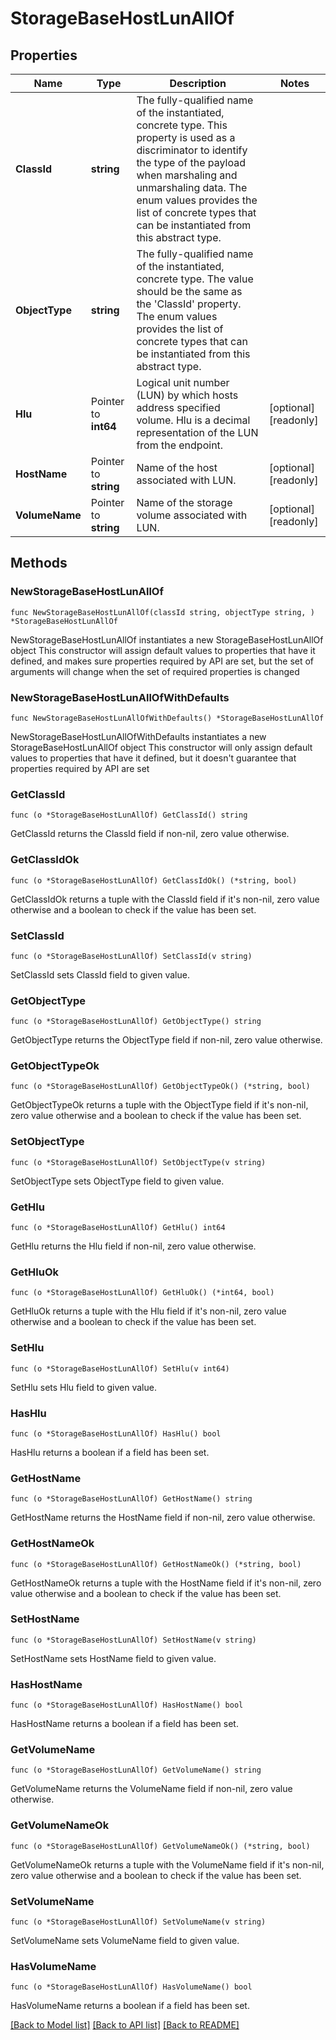 # StorageBaseHostLunAllOf

## Properties

Name | Type | Description | Notes
------------ | ------------- | ------------- | -------------
**ClassId** | **string** | The fully-qualified name of the instantiated, concrete type. This property is used as a discriminator to identify the type of the payload when marshaling and unmarshaling data. The enum values provides the list of concrete types that can be instantiated from this abstract type. | 
**ObjectType** | **string** | The fully-qualified name of the instantiated, concrete type. The value should be the same as the &#39;ClassId&#39; property. The enum values provides the list of concrete types that can be instantiated from this abstract type. | 
**Hlu** | Pointer to **int64** | Logical unit number (LUN) by which hosts address specified volume. Hlu is a decimal representation of the LUN from the endpoint. | [optional] [readonly] 
**HostName** | Pointer to **string** | Name of the host associated with LUN. | [optional] [readonly] 
**VolumeName** | Pointer to **string** | Name of the storage volume associated with LUN. | [optional] [readonly] 

## Methods

### NewStorageBaseHostLunAllOf

`func NewStorageBaseHostLunAllOf(classId string, objectType string, ) *StorageBaseHostLunAllOf`

NewStorageBaseHostLunAllOf instantiates a new StorageBaseHostLunAllOf object
This constructor will assign default values to properties that have it defined,
and makes sure properties required by API are set, but the set of arguments
will change when the set of required properties is changed

### NewStorageBaseHostLunAllOfWithDefaults

`func NewStorageBaseHostLunAllOfWithDefaults() *StorageBaseHostLunAllOf`

NewStorageBaseHostLunAllOfWithDefaults instantiates a new StorageBaseHostLunAllOf object
This constructor will only assign default values to properties that have it defined,
but it doesn't guarantee that properties required by API are set

### GetClassId

`func (o *StorageBaseHostLunAllOf) GetClassId() string`

GetClassId returns the ClassId field if non-nil, zero value otherwise.

### GetClassIdOk

`func (o *StorageBaseHostLunAllOf) GetClassIdOk() (*string, bool)`

GetClassIdOk returns a tuple with the ClassId field if it's non-nil, zero value otherwise
and a boolean to check if the value has been set.

### SetClassId

`func (o *StorageBaseHostLunAllOf) SetClassId(v string)`

SetClassId sets ClassId field to given value.


### GetObjectType

`func (o *StorageBaseHostLunAllOf) GetObjectType() string`

GetObjectType returns the ObjectType field if non-nil, zero value otherwise.

### GetObjectTypeOk

`func (o *StorageBaseHostLunAllOf) GetObjectTypeOk() (*string, bool)`

GetObjectTypeOk returns a tuple with the ObjectType field if it's non-nil, zero value otherwise
and a boolean to check if the value has been set.

### SetObjectType

`func (o *StorageBaseHostLunAllOf) SetObjectType(v string)`

SetObjectType sets ObjectType field to given value.


### GetHlu

`func (o *StorageBaseHostLunAllOf) GetHlu() int64`

GetHlu returns the Hlu field if non-nil, zero value otherwise.

### GetHluOk

`func (o *StorageBaseHostLunAllOf) GetHluOk() (*int64, bool)`

GetHluOk returns a tuple with the Hlu field if it's non-nil, zero value otherwise
and a boolean to check if the value has been set.

### SetHlu

`func (o *StorageBaseHostLunAllOf) SetHlu(v int64)`

SetHlu sets Hlu field to given value.

### HasHlu

`func (o *StorageBaseHostLunAllOf) HasHlu() bool`

HasHlu returns a boolean if a field has been set.

### GetHostName

`func (o *StorageBaseHostLunAllOf) GetHostName() string`

GetHostName returns the HostName field if non-nil, zero value otherwise.

### GetHostNameOk

`func (o *StorageBaseHostLunAllOf) GetHostNameOk() (*string, bool)`

GetHostNameOk returns a tuple with the HostName field if it's non-nil, zero value otherwise
and a boolean to check if the value has been set.

### SetHostName

`func (o *StorageBaseHostLunAllOf) SetHostName(v string)`

SetHostName sets HostName field to given value.

### HasHostName

`func (o *StorageBaseHostLunAllOf) HasHostName() bool`

HasHostName returns a boolean if a field has been set.

### GetVolumeName

`func (o *StorageBaseHostLunAllOf) GetVolumeName() string`

GetVolumeName returns the VolumeName field if non-nil, zero value otherwise.

### GetVolumeNameOk

`func (o *StorageBaseHostLunAllOf) GetVolumeNameOk() (*string, bool)`

GetVolumeNameOk returns a tuple with the VolumeName field if it's non-nil, zero value otherwise
and a boolean to check if the value has been set.

### SetVolumeName

`func (o *StorageBaseHostLunAllOf) SetVolumeName(v string)`

SetVolumeName sets VolumeName field to given value.

### HasVolumeName

`func (o *StorageBaseHostLunAllOf) HasVolumeName() bool`

HasVolumeName returns a boolean if a field has been set.


[[Back to Model list]](../README.md#documentation-for-models) [[Back to API list]](../README.md#documentation-for-api-endpoints) [[Back to README]](../README.md)


